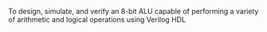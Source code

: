 To design, simulate, and verify an 8-bit ALU capable of performing a variety of arithmetic and logical operations using Verilog HDL
